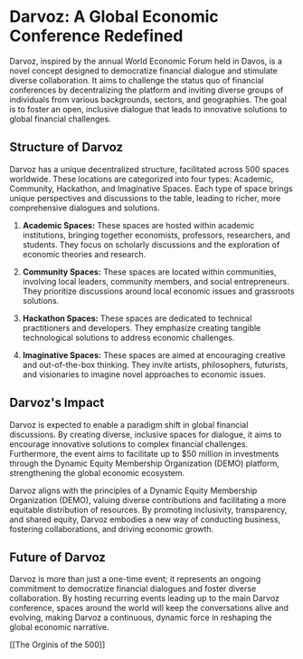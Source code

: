 # Darvoz: A Global Economic Conference Redefined

Darvoz, inspired by the annual World Economic Forum held in Davos, is a novel concept designed to democratize financial dialogue and stimulate diverse collaboration. It aims to challenge the status quo of financial conferences by decentralizing the platform and inviting diverse groups of individuals from various backgrounds, sectors, and geographies. The goal is to foster an open, inclusive dialogue that leads to innovative solutions to global financial challenges.

## Structure of Darvoz

Darvoz has a unique decentralized structure, facilitated across 500 spaces worldwide. These locations are categorized into four types: Academic, Community, Hackathon, and Imaginative Spaces. Each type of space brings unique perspectives and discussions to the table, leading to richer, more comprehensive dialogues and solutions.

1. **Academic Spaces:** These spaces are hosted within academic institutions, bringing together economists, professors, researchers, and students. They focus on scholarly discussions and the exploration of economic theories and research.

2. **Community Spaces:** These spaces are located within communities, involving local leaders, community members, and social entrepreneurs. They prioritize discussions around local economic issues and grassroots solutions.

3. **Hackathon Spaces:** These spaces are dedicated to technical practitioners and developers. They emphasize creating tangible technological solutions to address economic challenges.

4. **Imaginative Spaces:** These spaces are aimed at encouraging creative and out-of-the-box thinking. They invite artists, philosophers, futurists, and visionaries to imagine novel approaches to economic issues.

## Darvoz's Impact

Darvoz is expected to enable a paradigm shift in global financial discussions. By creating diverse, inclusive spaces for dialogue, it aims to encourage innovative solutions to complex financial challenges. Furthermore, the event aims to facilitate up to $50 million in investments through the Dynamic Equity Membership Organization (DEMO) platform, strengthening the global economic ecosystem.

Darvoz aligns with the principles of a Dynamic Equity Membership Organization (DEMO), valuing diverse contributions and facilitating a more equitable distribution of resources. By promoting inclusivity, transparency, and shared equity, Darvoz embodies a new way of conducting business, fostering collaborations, and driving economic growth.

## Future of Darvoz

Darvoz is more than just a one-time event; it represents an ongoing commitment to democratize financial dialogues and foster diverse collaboration. By hosting recurring events leading up to the main Darvoz conference, spaces around the world will keep the conversations alive and evolving, making Darvoz a continuous, dynamic force in reshaping the global economic narrative.

[[The Orginis of the 500]]
